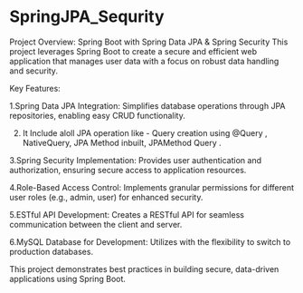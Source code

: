 # SpringJPA_Sequrity
Project Overview: Spring Boot with Spring Data JPA & Spring Security
This project leverages Spring Boot to create a secure and efficient web application that manages user data with a focus on robust data handling and security.

Key Features:

1.Spring Data JPA Integration: Simplifies database operations through JPA repositories, enabling easy CRUD functionality.

2. It Include aloll  JPA operation like - Query creation using @Query , NativeQuery, JPA Method inbuilt, JPAMethod Query .

3.Spring Security Implementation: Provides user authentication and authorization, ensuring secure access to application resources.

4.Role-Based Access Control: Implements granular permissions for different user roles (e.g., admin, user) for enhanced security.

5.ESTful API Development: Creates a RESTful API for seamless communication between the client and server.

6.MySQL Database for Development: Utilizes  with the flexibility to switch to production databases.

This project demonstrates best practices in building secure, data-driven applications using Spring Boot.
